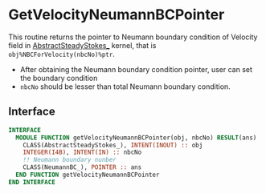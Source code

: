 
# GetVelocityNeumannBCPointer

This routine returns the pointer to Neumann boundary condition of Velocity field in [AbstractSteadyStokes_](../AbstractSteadyStokes/AbstractSteadyStokes_.md) kernel, that is `obj%NBCForVelocity(nbcNo)%ptr`.

- After obtaining the Neumann boundary condition pointer, user can set the boundary condition
- `nbcNo` should be lesser than total Neumann boundary condition.

## Interface

```fortran
INTERFACE
  MODULE FUNCTION getVelocityNeumannBCPointer(obj, nbcNo) RESULT(ans)
    CLASS(AbstractSteadyStokes_), INTENT(INOUT) :: obj
    INTEGER(I4B), INTENT(IN) :: nbcNo
    !! Neumann boundary nunber
    CLASS(NeumannBC_), POINTER :: ans
  END FUNCTION getVelocityNeumannBCPointer
END INTERFACE
```
